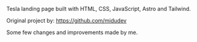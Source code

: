 Tesla landing page built with HTML, CSS, JavaScript, Astro and Tailwind.

Original project by: https://github.com/midudev

Some few changes and improvements made by me.

